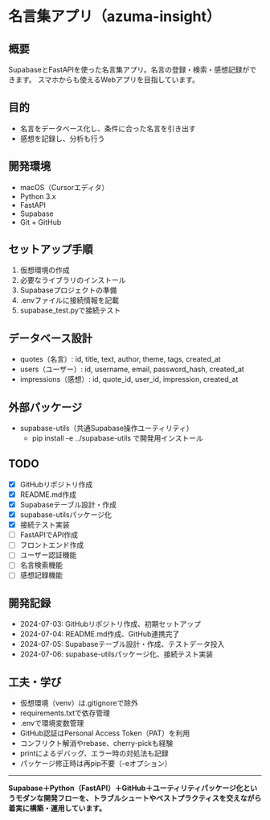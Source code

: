 # 名言集アプリ（azuma-insight）

## 概要
SupabaseとFastAPIを使った名言集アプリ。名言の登録・検索・感想記録ができます。
スマホからも使えるWebアプリを目指しています。

## 目的
- 名言をデータベース化し、条件に合った名言を引き出す
- 感想を記録し、分析も行う

## 開発環境
- macOS（Cursorエディタ）
- Python 3.x
- FastAPI
- Supabase
- Git + GitHub

## セットアップ手順
1. 仮想環境の作成
2. 必要なライブラリのインストール
3. Supabaseプロジェクトの準備
4. .envファイルに接続情報を記載
5. supabase_test.pyで接続テスト

## データベース設計
- quotes（名言）: id, title, text, author, theme, tags, created_at
- users（ユーザー）: id, username, email, password_hash, created_at
- impressions（感想）: id, quote_id, user_id, impression, created_at

## 外部パッケージ
- supabase-utils（共通Supabase操作ユーティリティ）
  - pip install -e ../supabase-utils で開発用インストール

## TODO
- [x] GitHubリポジトリ作成
- [x] README.md作成
- [x] Supabaseテーブル設計・作成
- [x] supabase-utilsパッケージ化
- [x] 接続テスト実装
- [ ] FastAPIでAPI作成
- [ ] フロントエンド作成
- [ ] ユーザー認証機能
- [ ] 名言検索機能
- [ ] 感想記録機能

## 開発記録
- 2024-07-03: GitHubリポジトリ作成、初期セットアップ
- 2024-07-04: README.md作成、GitHub連携完了
- 2024-07-05: Supabaseテーブル設計・作成、テストデータ投入
- 2024-07-06: supabase-utilsパッケージ化、接続テスト実装

## 工夫・学び
- 仮想環境（venv）は.gitignoreで除外
- requirements.txtで依存管理
- .envで環境変数管理
- GitHub認証はPersonal Access Token（PAT）を利用
- コンフリクト解消やrebase、cherry-pickも経験
- printによるデバッグ、エラー時の対処法も記録
- パッケージ修正時は再pip不要（-eオプション）

---

**Supabase＋Python（FastAPI）＋GitHub＋ユーティリティパッケージ化というモダンな開発フローを、トラブルシュートやベストプラクティスを交えながら着実に構築・運用しています。**